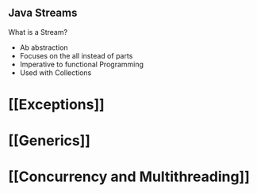 ## Java Streams

What is a Stream?

- Ab abstraction
- Focuses on the all instead of parts
- Imperative to functional Programming
- Used with Collections
# [[Exceptions]]
# [[Generics]]

# [[Concurrency and Multithreading]]
